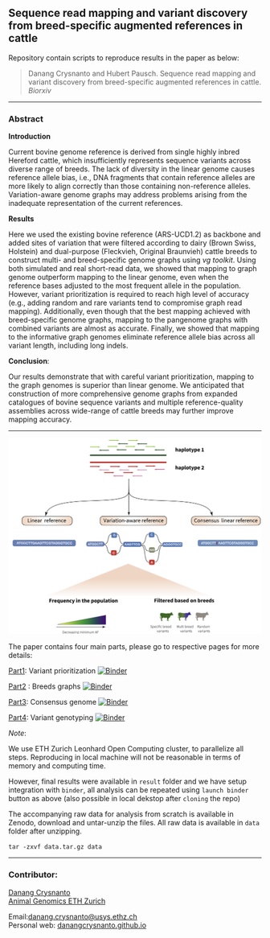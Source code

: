 ## Sequence read mapping and variant discovery from breed-specific augmented references in cattle

Repository contain scripts to reproduce results in the paper as below:

> Danang Crysnanto and Hubert Pausch.  Sequence read mapping and variant discovery from breed-specific augmented references in cattle. *Biorxiv*

---

### Abstract

**Introduction**

Current bovine genome reference is derived from single highly inbred Hereford cattle, which insufficiently represents sequence variants across diverse range of breeds. The lack of diversity in the linear genome causes reference allele bias, i.e., DNA fragments that contain reference alleles are more likely to align correctly than those containing non-reference alleles. Variation-aware genome graphs may address problems arising from the inadequate representation of the current references.

**Results**

Here we used the existing bovine reference (ARS-UCD1.2) as backbone and added sites of variation that were filtered according to dairy (Brown Swiss, Holstein) and dual-purpose (Fleckvieh, Original Braunvieh) cattle breeds to construct multi- and breed-specific genome graphs using *vg toolkit*. Using both simulated and real short-read data, we showed that mapping to graph genome outperform mapping to the linear genome, even when the reference bases adjusted to the most frequent allele in the population. However, variant prioritization is required to reach high level of accuracy (e.g., adding random and rare variants tend to compromise graph read mapping). Additionally, even though that the best mapping achieved with breed-specific genome graphs, mapping to the pangenome graphs with combined variants are almost as accurate. Finally, we showed that mapping to the informative graph genomes eliminate reference allele bias across all variant length, including long indels.

 **Conclusion**:

Our results demonstrate that with careful variant prioritization, mapping to the graph genomes is superior than linear genome. We anticipated that construction of more comprehensive genome graphs from expanded catalogues of bovine sequence variants and multiple reference-quality assemblies across wide-range of cattle breeds may further improve mapping accuracy. 

----



![Illustration of method](methods_fig.png)



The paper contains four main parts, please go to respective pages for more details:

[Part1](part1_varselect): Variant prioritization [![Binder](http://mybinder.org/badge_logo.svg)](https://mybinder.org/v2/gh/danangcrysnanto/bovine-graphs-mapping/master?filepath=part1_varselect/analysis/part1_varselect.ipynb)

[Part2](part2_breedgraphs) : Breeds graphs [![Binder](http://mybinder.org/badge_logo.svg)](https://mybinder.org/v2/gh/danangcrysnanto/bovine-graphs-mapping/master?filepath=part2_breedgraphs/analysis/part2_breedgraphs.ipynb)

[Part3](part3_consensusgenome): Consensus genome [![Binder](http://mybinder.org/badge_logo.svg)](https://mybinder.org/v2/gh/danangcrysnanto/bovine-graphs-mapping/master?filepath=part3_consensusgenome/analysis/part3_consensusgenome.ipynb)

[Part4](part4_variantgenotyping): Variant genotyping [![Binder](http://mybinder.org/badge_logo.svg)](https://mybinder.org/v2/gh/danangcrysnanto/bovine-graphs-mapping/master?filepath=part4_variantgenotyping/analysis/part4_variantgenotyping.ipynb)



*Note*: 

We use ETH Zurich Leonhard Open Computing cluster, to parallelize all steps. Reproducing in local machine will not be reasonable in terms of memory and computing time. 

However, final results were available in `result` folder  and we have setup integration with `binder`, all analysis can be repeated using `launch binder` button as above (also possible in local dekstop after `cloning` the repo)

The accompanying raw data for analysis from scratch is available in Zenodo, download and untar-unzip the files. All raw data is available in `data` folder after unzipping. 

```
tar -zxvf data.tar.gz data
```



----

### Contributor:

[Danang Crysnanto](mailto:danang.crysnanto@usys.ethz.ch)  
[Animal Genomics ETH Zurich](http://www.ag.ethz.ch/)     	

Email:danang.crysnanto@usys.ethz.ch   
Personal web: [danangcrysnanto.github.io](https://danangcrysnanto.github.io/) 


